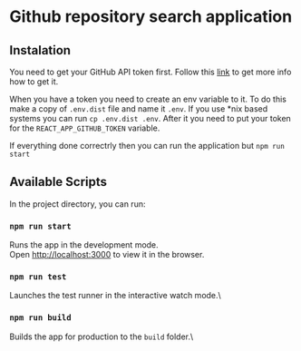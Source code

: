 # Github repository search application

## Instalation
You need to get your GitHub API token first. Follow this [link](https://docs.github.com/en/authentication/keeping-your-account-and-data-secure/managing-your-personal-access-tokens) to get more info how to get it.

When you have a token you need to create an env variable to it.
To do this make a copy of `.env.dist` file and name it `.env`. 
If you use *nix based systems you can run `cp .env.dist .env`.
After it you need to put your token for the `REACT_APP_GITHUB_TOKEN` variable.

If everything done correctrly then you can run the application but `npm run start`

## Available Scripts

In the project directory, you can run:

### `npm run start`

Runs the app in the development mode.\
Open [http://localhost:3000](http://localhost:3000) to view it in the browser.

### `npm run test`

Launches the test runner in the interactive watch mode.\

### `npm run build`

Builds the app for production to the `build` folder.\
